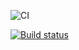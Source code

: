 ![CI](https://github.com/OlyaVirchenko/ahj-dom1/actions/workflows/web.yml/badge.svg)

[![Build status](https://ci.appveyor.com/api/projects/status/f30xsk5n87gkatva?svg=true)](https://ci.appveyor.com/project/OlyaVirchenko/ahj-dom1)

